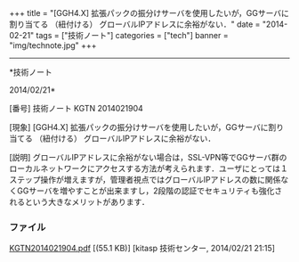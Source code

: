 ﻿+++
title = "[GGH4.X] 拡張パックの振分けサーバを使用したいが，GGサーバに割り当てる （紐付ける） グローバルIPアドレスに余裕がない．"
date = "2014-02-21"
tags = ["技術ノート"]
categories = ["tech"]
banner = "img/technote.jpg"
+++

-----------------------------------------------------------------------------------------------------------------------------

*技術ノート

2014/02/21*


[番号]
技術ノート KGTN 2014021904

[現象]
[GGH4.X] 拡張パックの振分けサーバを使用したいが，GGサーバに割り当てる
（紐付ける） グローバルIPアドレスに余裕がない．

[説明]
グローバルIPアドレスに余裕がない場合は，SSL-VPN等でGGサーバ群のローカルネットワークにアクセスする方法が考えられます．ユーザにとっては１ステップ操作が増えますが，管理者視点ではグローバルIPアドレスの数に関係なくGGサーバを増やすことが出来ますし，2段階の認証でセキュリティも強化されるという大きなメリットがあります．


### ファイル

 
 


[KGTN2014021904.pdf](http://techreport.kitasp.net/attachments/download/1590/KGTN2014021904.pdf)
 [(55.1 KB)] [kitasp 技術センター, 2014/02/21
21:15]


 


 


